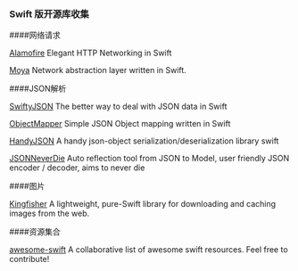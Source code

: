 ### Swift 版开源库收集

####网络请求

[Alamofire](https://github.com/Alamofire/Alamofire.git)	Elegant HTTP Networking in Swift

[Moya](https://github.com/Moya/Moya.git)	Network abstraction layer written in Swift.

####JSON解析

[SwiftyJSON](https://github.com/SwiftyJSON/SwiftyJSON.git) The better way to deal with JSON data in Swift

[ObjectMapper](https://github.com/Hearst-DD/ObjectMapper.git)	Simple JSON Object mapping written in Swift

[HandyJSON](https://github.com/alibaba/HandyJSON.git) A handy json-object serialization/deserialization library
swift

[JSONNeverDie](https://github.com/johnlui/JSONNeverDie.git) Auto reflection tool from JSON to Model, user friendly JSON encoder / decoder, aims to never die

####图片

[Kingfisher](https://github.com/onevcat/Kingfisher.git) A lightweight, pure-Swift library for downloading and caching images from the web.

####资源集合

[awesome-swift](https://github.com/matteocrippa/awesome-swift.git) A collaborative list of awesome swift resources. Feel free to contribute!
